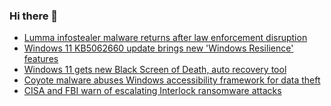 ### Hi there 👋

<!--START_SECTION:feed-->
* [Lumma infostealer malware returns after law enforcement disruption](https://www.bleepingcomputer.com/news/security/lumma-infostealer-malware-returns-after-law-enforcement-disruption/)
* [Windows 11 KB5062660 update brings new 'Windows Resilience' features](https://www.bleepingcomputer.com/news/microsoft/windows-11-kb5062660-update-brings-new-windows-resilience-features/)
* [Windows 11 gets new Black Screen of Death, auto recovery tool](https://www.bleepingcomputer.com/news/microsoft/windows-11-gets-new-black-screen-of-death-auto-recovery-tool/)
* [Coyote malware abuses Windows accessibility framework for data theft](https://www.bleepingcomputer.com/news/security/coyote-malware-abuses-windows-accessibility-framework-for-data-theft/)
* [CISA and FBI warn of escalating Interlock ransomware attacks](https://www.bleepingcomputer.com/news/security/cisa-and-fbi-warn-of-escalating-interlock-ransomware-attacks/)
<!--END_SECTION:feed-->

<!--
**frankenk/frankenk** is a ✨ _special_ ✨ repository because its `README.md` (this file) appears on your GitHub profile.

Here are some ideas to get you started:

- 🔭 I’m currently working on ...
- 🌱 I’m currently learning ...
- 👯 I’m looking to collaborate on ...
- 🤔 I’m looking for help with ...
- 💬 Ask me about ...
- 📫 How to reach me: ...
- 😄 Pronouns: ...
- ⚡ Fun fact: ...
-->



